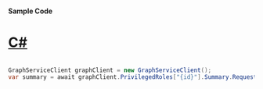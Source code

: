 #### Sample Code
# [C#](#tab/Csharp)

```C#

GraphServiceClient graphClient = new GraphServiceClient();
var summary = await graphClient.PrivilegedRoles["{id}"].Summary.Request().GetAsync();

```